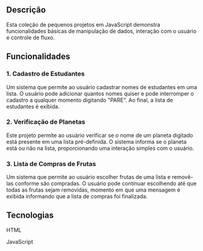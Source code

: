 ## Descrição
Esta coleção de pequenos projetos em JavaScript demonstra funcionalidades básicas de manipulação de dados, interação com o usuário e controle de fluxo.

## Funcionalidades

### 1. Cadastro de Estudantes
Um sistema que permite ao usuário cadastrar nomes de estudantes em uma lista. O usuário pode adicionar quantos nomes quiser e pode interromper o cadastro a qualquer momento digitando "PARE". Ao final, a lista de estudantes é exibida.

### 2. Verificação de Planetas
Este projeto permite ao usuário verificar se o nome de um planeta digitado está presente em uma lista pré-definida. O sistema informa se o planeta está ou não na lista, proporcionando uma interação simples com o usuário.

### 3. Lista de Compras de Frutas
Um sistema que permite ao usuário escolher frutas de uma lista e removê-las conforme são compradas. O usuário pode continuar escolhendo até que todas as frutas sejam removidas, momento em que uma mensagem é exibida informando que a lista de compras foi finalizada.
## Tecnologias
HTML

JavaScript
